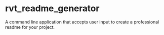 # rvt_readme_generator
A command line application that accepts user input to create a professional readme for your project.
